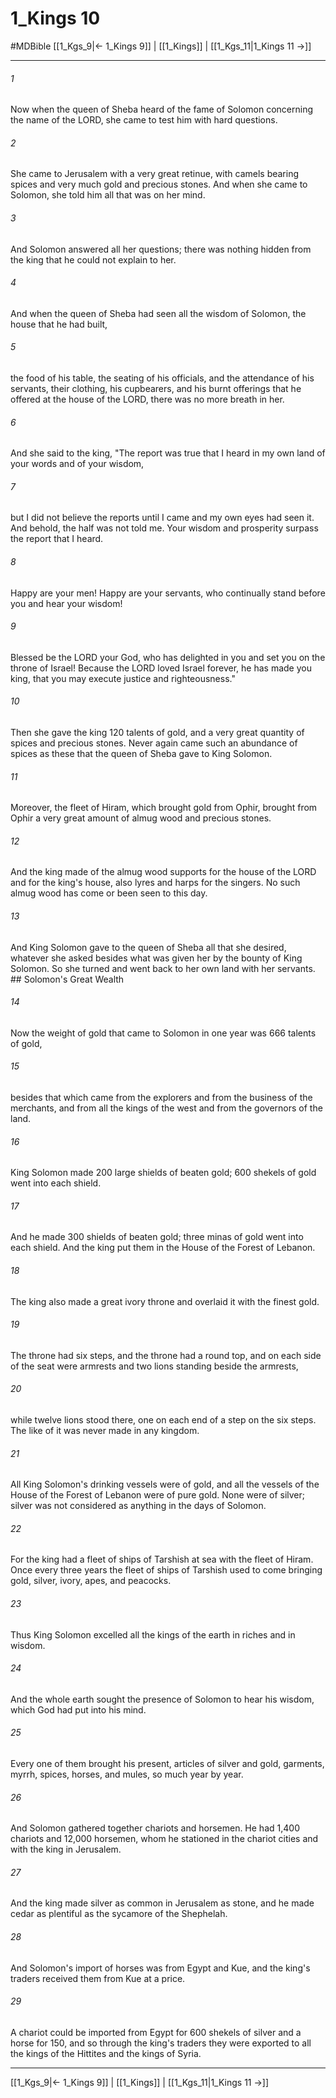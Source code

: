 # 1_Kings 10
#MDBible
[[1_Kgs_9|← 1_Kings 9]] | [[1_Kings]] | [[1_Kgs_11|1_Kings 11 →]]

***

###### 1 

Now when the queen of Sheba heard of the fame of Solomon concerning the name of the LORD, she came to test him with hard questions. 

###### 2 

She came to Jerusalem with a very great retinue, with camels bearing spices and very much gold and precious stones. And when she came to Solomon, she told him all that was on her mind. 

###### 3 

And Solomon answered all her questions; there was nothing hidden from the king that he could not explain to her. 

###### 4 

And when the queen of Sheba had seen all the wisdom of Solomon, the house that he had built, 

###### 5 

the food of his table, the seating of his officials, and the attendance of his servants, their clothing, his cupbearers, and his burnt offerings that he offered at the house of the LORD, there was no more breath in her. 

###### 6 

And she said to the king, "The report was true that I heard in my own land of your words and of your wisdom, 

###### 7 

but I did not believe the reports until I came and my own eyes had seen it. And behold, the half was not told me. Your wisdom and prosperity surpass the report that I heard. 

###### 8 

Happy are your men! Happy are your servants, who continually stand before you and hear your wisdom! 

###### 9 

Blessed be the LORD your God, who has delighted in you and set you on the throne of Israel! Because the LORD loved Israel forever, he has made you king, that you may execute justice and righteousness." 

###### 10 

Then she gave the king 120 talents of gold, and a very great quantity of spices and precious stones. Never again came such an abundance of spices as these that the queen of Sheba gave to King Solomon. 

###### 11 

Moreover, the fleet of Hiram, which brought gold from Ophir, brought from Ophir a very great amount of almug wood and precious stones. 

###### 12 

And the king made of the almug wood supports for the house of the LORD and for the king's house, also lyres and harps for the singers. No such almug wood has come or been seen to this day. 

###### 13 

And King Solomon gave to the queen of Sheba all that she desired, whatever she asked besides what was given her by the bounty of King Solomon. So she turned and went back to her own land with her servants. ## Solomon's Great Wealth 

###### 14 

Now the weight of gold that came to Solomon in one year was 666 talents of gold, 

###### 15 

besides that which came from the explorers and from the business of the merchants, and from all the kings of the west and from the governors of the land. 

###### 16 

King Solomon made 200 large shields of beaten gold; 600 shekels of gold went into each shield. 

###### 17 

And he made 300 shields of beaten gold; three minas of gold went into each shield. And the king put them in the House of the Forest of Lebanon. 

###### 18 

The king also made a great ivory throne and overlaid it with the finest gold. 

###### 19 

The throne had six steps, and the throne had a round top, and on each side of the seat were armrests and two lions standing beside the armrests, 

###### 20 

while twelve lions stood there, one on each end of a step on the six steps. The like of it was never made in any kingdom. 

###### 21 

All King Solomon's drinking vessels were of gold, and all the vessels of the House of the Forest of Lebanon were of pure gold. None were of silver; silver was not considered as anything in the days of Solomon. 

###### 22 

For the king had a fleet of ships of Tarshish at sea with the fleet of Hiram. Once every three years the fleet of ships of Tarshish used to come bringing gold, silver, ivory, apes, and peacocks. 

###### 23 

Thus King Solomon excelled all the kings of the earth in riches and in wisdom. 

###### 24 

And the whole earth sought the presence of Solomon to hear his wisdom, which God had put into his mind. 

###### 25 

Every one of them brought his present, articles of silver and gold, garments, myrrh, spices, horses, and mules, so much year by year. 

###### 26 

And Solomon gathered together chariots and horsemen. He had 1,400 chariots and 12,000 horsemen, whom he stationed in the chariot cities and with the king in Jerusalem. 

###### 27 

And the king made silver as common in Jerusalem as stone, and he made cedar as plentiful as the sycamore of the Shephelah. 

###### 28 

And Solomon's import of horses was from Egypt and Kue, and the king's traders received them from Kue at a price. 

###### 29 

A chariot could be imported from Egypt for 600 shekels of silver and a horse for 150, and so through the king's traders they were exported to all the kings of the Hittites and the kings of Syria. 

***

[[1_Kgs_9|← 1_Kings 9]] | [[1_Kings]] | [[1_Kgs_11|1_Kings 11 →]]
